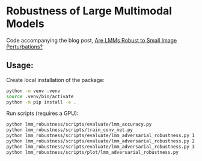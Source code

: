# Robustness of Large Multimodal Models
Code accompanying the blog post, [Are LMMs Robust to Small Image Perturbations?](https://berndprach.github.io/blog-posts/2025/07/AreLMMsRobust/)


## Usage:
Create local installation of the package:
```bash
python -m venv .venv
source .venv/bin/activate
python -m pip install -e .
```

Run scripts (requires a GPU):
```bash
python lmm_robustness/scripts/evaluate/lmm_accuracy.py
python lmm_robustness/scripts/train_conv_net.py
python lmm_robustness/scripts/evaluate/lmm_adversarial_robustness.py 1.
python lmm_robustness/scripts/evaluate/lmm_adversarial_robustness.py 2.
python lmm_robustness/scripts/evaluate/lmm_adversarial_robustness.py 3.
python lmm_robustness/scripts/plot/lmm_adversarial_robustness.py
```
